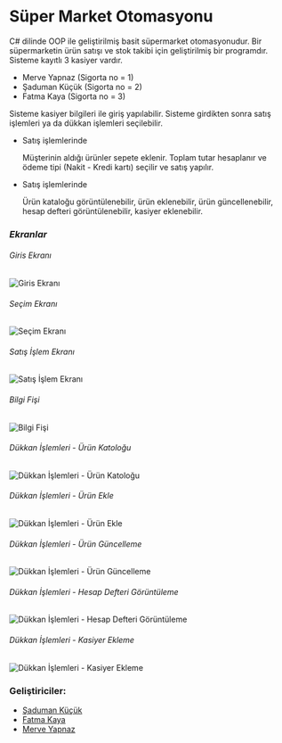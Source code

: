 # Süper Market Otomasyonu

C# dilinde OOP ile geliştirilmiş basit süpermarket otomasyonudur. 
Bir süpermarketin ürün satışı ve stok takibi için geliştirilmiş bir programdır. Sisteme kayıtlı 3 kasiyer vardır.

 * Merve Yapnaz (Sigorta no = 1)
 * Şaduman Küçük (Sigorta no = 2)
 * Fatma Kaya (Sigorta no = 3)

Sisteme kasiyer bilgileri ile giriş yapılabilir. Sisteme girdikten sonra satış işlemleri ya da dükkan işlemleri seçilebilir.

* Satış işlemlerinde

	Müşterinin aldığı ürünler sepete eklenir. Toplam tutar hesaplanır ve ödeme tipi (Nakit - Kredi kartı) seçilir ve satış yapılır.
    
   
* Satış işlemlerinde

	Ürün kataloğu görüntülenebilir, ürün eklenebilir, ürün güncellenebilir, hesap defteri görüntülenebilir, kasiyer eklenebilir.


### *Ekranlar*

###### *Giris Ekranı*
![Giris Ekranı](https://github.com/merveyapnaz/supermarket-otomasyon-OOP/blob/master/images/giris.jpg)

###### *Seçim Ekranı*
![Seçim Ekranı](https://github.com/merveyapnaz/supermarket-otomasyon-OOP/blob/master/images/secim_ekrani.jpg)

###### *Satış İşlem Ekranı*
![Satış İşlem Ekranı](https://github.com/merveyapnaz/supermarket-otomasyon-OOP/blob/master/images/satis_islem_ekrani.jpg)

###### *Bilgi Fişi*
![Bilgi Fişi](https://github.com/merveyapnaz/supermarket-otomasyon-OOP/blob/master/images/bilgi_fisi.jpg)

###### *Dükkan İşlemleri - Ürün Katoloğu*
![Dükkan İşlemleri - Ürün Katoloğu](https://github.com/merveyapnaz/supermarket-otomasyon-OOP/blob/master/images/dukkanislemleri_urunkatalogu.jpg)

###### *Dükkan İşlemleri - Ürün Ekle*
![Dükkan İşlemleri - Ürün Ekle](https://github.com/merveyapnaz/supermarket-otomasyon-OOP/blob/master/images/urun_ekle.jpg)

###### *Dükkan İşlemleri - Ürün Güncelleme*
![Dükkan İşlemleri - Ürün Güncelleme](https://github.com/merveyapnaz/supermarket-otomasyon-OOP/blob/master/images/urun_guncelle.jpg)

###### *Dükkan İşlemleri - Hesap Defteri Görüntüleme*
![Dükkan İşlemleri - Hesap Defteri Görüntüleme](https://github.com/merveyapnaz/supermarket-otomasyon-OOP/blob/master/images/hesap_defteri_goruntule.jpg)

###### *Dükkan İşlemleri - Kasiyer Ekleme*
![Dükkan İşlemleri - Kasiyer Ekleme](https://github.com/merveyapnaz/supermarket-otomasyon-OOP/blob/master/images/kasiyer_ekleme.jpg)


### Geliştiriciler:

 * [Şaduman Küçük](https://github.com/sadumankucuk)
 * [Fatma Kaya](https://github.com/FatmaKaya)
 * [Merve Yapnaz](https://github.com/merveyapnaz)
